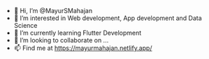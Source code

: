 - 👋 Hi, I’m @MayurSMahajan
- 👀 I’m interested in Web development, App development and Data Science
- 🌱 I’m currently learning Flutter Development
- 💞️ I’m looking to collaborate on ...
- 📫 Find me at https://mayurmahajan.netlify.app/

<!---
MayurSMahajan/MayurSMahajan is a ✨ special ✨ repository because its `README.md` (this file) appears on your GitHub profile.
You can click the Preview link to take a look at your changes.
--->
